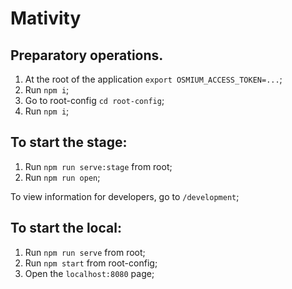 
# Mativity

## Preparatory operations.
1. At the root of the application `export OSMIUM_ACCESS_TOKEN=...`;
2. Run `npm i`;
3. Go to root-config `cd root-config`;
4. Run `npm i`;

## To start the stage:
1. Run `npm run serve:stage` from root;
2. Run `npm run open`;
   
To view information for developers, go to `/development`;

## To start the local:
1. Run `npm run serve` from root;
2. Run `npm start` from root-config;
3. Open the `localhost:8080` page;
